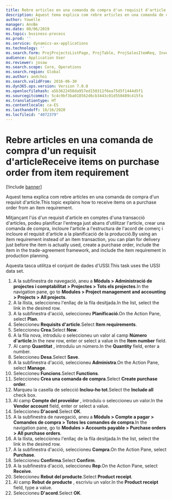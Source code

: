 ```yaml
---
title: Rebre articles en una comanda de compra d'un requisit d'article
description: Aquest tema explica com rebre articles en una comanda de compra d'un requisit d'article.
author: Yowelle
manager: AnnBe
ms.date: 08/06/2019
ms.topic: business-process
ms.prod: ''
ms.service: dynamics-ax-applications
ms.technology: ''
ms.search.form: ProjProjectsListPage, ProjTable, ProjSalesItemReq, InventItemIdLookupSimple, PurchCreateFromSalesOrder, VendAccountItemLookup, PurchTable, PurchEditLines
audience: Application User
ms.reviewer: josaw
ms.search.scope: Core, Operations
ms.search.region: Global
ms.author: andchoi
ms.search.validFrom: 2016-06-30
ms.dyn365.ops.version: Version 7.0.0
ms.openlocfilehash: a5b3622458da957ed150311f6ea75d5f1444d5f1
ms.sourcegitcommit: 5c4c9bf3ba018562d6cb3443c01d550489c415fa
ms.translationtype: HT
ms.contentlocale: ca-ES
ms.lasthandoff: 10/16/2020
ms.locfileid: "4072379"
---
```

# <a name="receive-items-on-purchase-order-from-item-requirement"></a><span data-ttu-id="1d4c2-103">Rebre articles en una comanda de compra d'un requisit d'article</span><span class="sxs-lookup"><span data-stu-id="1d4c2-103">Receive items on purchase order from item requirement</span></span>

[!include [banner](../../includes/banner.md)]

<span data-ttu-id="1d4c2-104">Aquest tema explica com rebre articles en una comanda de compra d'un requisit d'article.</span><span class="sxs-lookup"><span data-stu-id="1d4c2-104">This topic explains how to receive items on a purchase order from an item requirement.</span></span>

<span data-ttu-id="1d4c2-105">Mitjançant l'ús d'un requisit d'article en comptes d'una transacció d'articles, podeu planificar l'entrega just abans d'utilitzar l'article, crear una comanda de compra, incloure l'article a l'estructura de l'acord de comerç i incloure el requisit d'article a la planificació de la producció.</span><span class="sxs-lookup"><span data-stu-id="1d4c2-105">By using an item requirement instead of an item transaction, you can plan for delivery just before the item is actually used, create a purchase order, include the item in the trade-agreement framework, and include the item requirement in production planning.</span></span> 

<span data-ttu-id="1d4c2-106">Aquesta tasca utilitza el conjunt de dades d'USSI.</span><span class="sxs-lookup"><span data-stu-id="1d4c2-106">This task uses the USSI data set.</span></span>

1. <span data-ttu-id="1d4c2-107">A la subfinestra de navegació, aneu a **Mòduls > Administració de projectes i comptabilitat > Projectes > Tots els projectes**.</span><span class="sxs-lookup"><span data-stu-id="1d4c2-107">In the navigation pane, go to **Modules > Project management and accounting > Projects > All projects**.</span></span>
2. <span data-ttu-id="1d4c2-108">A la llista, seleccioneu l'enllaç de la fila desitjada.</span><span class="sxs-lookup"><span data-stu-id="1d4c2-108">In the list, select the link in the desired row.</span></span>
3. <span data-ttu-id="1d4c2-109">A la subfinestra d'acció, seleccioneu **Planificació**.</span><span class="sxs-lookup"><span data-stu-id="1d4c2-109">On the Action Pane, select **Plan**.</span></span>
4. <span data-ttu-id="1d4c2-110">Seleccioneu **Requisits d'article**.</span><span class="sxs-lookup"><span data-stu-id="1d4c2-110">Select **Item requirements**.</span></span>
5. <span data-ttu-id="1d4c2-111">Seleccioneu **Crea**.</span><span class="sxs-lookup"><span data-stu-id="1d4c2-111">Select **New**.</span></span>
6. <span data-ttu-id="1d4c2-112">A la fila nova, introduïu o seleccioneu un valor al camp **Número d'article**.</span><span class="sxs-lookup"><span data-stu-id="1d4c2-112">In the new row, enter or select a value in the **Item number** field.</span></span>
7. <span data-ttu-id="1d4c2-113">Al camp **Quantitat** , introduïu un número.</span><span class="sxs-lookup"><span data-stu-id="1d4c2-113">In the **Quantity** field, enter a number.</span></span>
8. <span data-ttu-id="1d4c2-114">Seleccioneu **Desa**.</span><span class="sxs-lookup"><span data-stu-id="1d4c2-114">Select **Save**.</span></span>
9. <span data-ttu-id="1d4c2-115">A la subfinestra d'acció, seleccioneu **Administra**.</span><span class="sxs-lookup"><span data-stu-id="1d4c2-115">On the Action Pane, select **Manage**.</span></span>
10. <span data-ttu-id="1d4c2-116">Seleccioneu **Funcions**.</span><span class="sxs-lookup"><span data-stu-id="1d4c2-116">Select **Functions**.</span></span>
11. <span data-ttu-id="1d4c2-117">Seleccioneu **Crea una comanda de compra**.</span><span class="sxs-lookup"><span data-stu-id="1d4c2-117">Select **Create purchase order**.</span></span>
12. <span data-ttu-id="1d4c2-118">Marqueu la casella de selecció **Inclou-ho tot**.</span><span class="sxs-lookup"><span data-stu-id="1d4c2-118">Select the **Include all** check box.</span></span>
13. <span data-ttu-id="1d4c2-119">Al camp **Compte del proveïdor** , introduïu o seleccioneu un valor.</span><span class="sxs-lookup"><span data-stu-id="1d4c2-119">In the **Vendor account** field, enter or select a value.</span></span>
14. <span data-ttu-id="1d4c2-120">Seleccioneu **D'acord**.</span><span class="sxs-lookup"><span data-stu-id="1d4c2-120">Select **OK**.</span></span>
15. <span data-ttu-id="1d4c2-121">A la subfinestra de navegació, aneu a **Mòduls > Compte a pagar > Comandes de compra > Totes les comandes de compra**.</span><span class="sxs-lookup"><span data-stu-id="1d4c2-121">In the navigation pane, go to **Modules > Accounts payable > Purchase orders > All purchase orders**.</span></span>
16. <span data-ttu-id="1d4c2-122">A la llista, seleccioneu l'enllaç de la fila desitjada.</span><span class="sxs-lookup"><span data-stu-id="1d4c2-122">In the list, select the link in the desired row.</span></span>
17. <span data-ttu-id="1d4c2-123">A la subfinestra d'acció, seleccioneu **Compra**.</span><span class="sxs-lookup"><span data-stu-id="1d4c2-123">On the Action Pane, select **Purchase**.</span></span>
18. <span data-ttu-id="1d4c2-124">Seleccioneu **Confirma**.</span><span class="sxs-lookup"><span data-stu-id="1d4c2-124">Select **Confirm**.</span></span>
19. <span data-ttu-id="1d4c2-125">A la subfinestra d'acció, seleccioneu **Rep**.</span><span class="sxs-lookup"><span data-stu-id="1d4c2-125">On the Action Pane, select **Receive**.</span></span>
20. <span data-ttu-id="1d4c2-126">Seleccioneu **Rebut del producte**.</span><span class="sxs-lookup"><span data-stu-id="1d4c2-126">Select **Product receipt**.</span></span>
21. <span data-ttu-id="1d4c2-127">Al camp **Rebut de producte** , escriviu un valor.</span><span class="sxs-lookup"><span data-stu-id="1d4c2-127">In the **Product receipt** field, type a value.</span></span>
22. <span data-ttu-id="1d4c2-128">Seleccioneu **D'acord**.</span><span class="sxs-lookup"><span data-stu-id="1d4c2-128">Select **OK**.</span></span>

